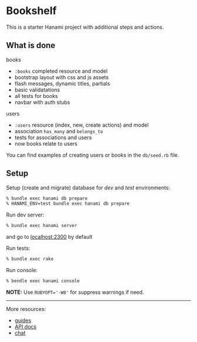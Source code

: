 # Bookshelf

This is a starter Hanami project with additional steps and actions.

## What is done

books

- `:books` completed resource and model
- bootstrap layout with css and js assets
- flash messages, dynamic titles, partials
- basic validatations
- all tests for books
- navbar with auth stubs

users

- `:users` resource (index, new, create actions) and model
- association `has_many` and `belongs_to`
- tests for associations and users
- now books relate to users

You can find examples of creating users or books in the `db/seed.rb` file.

## Setup

Setup (create and migrate) database for _dev_ and _test_ environments:

```bash
% bundle exec hanami db prepare
% HANAMI_ENV=test bundle exec hanami db prepare
```

Run dev server:

```bash
% bundle exec hanami server
```

and go to [localhost:2300](http://localhost:2300) by default

Run tests:

```bash
% bundle exec rake
```

Run console:

```bash
% bendle exec hanami console
```

**NOTE:** Use `RUBYOPT='-W0'` for suppress warnings if need.

---

More resources:

- [guides](https://guides.hanamirb.org/)
- [API docs](http://docs.hanamirb.org/1.3.3/)
- [chat](http://chat.hanamirb.org)

